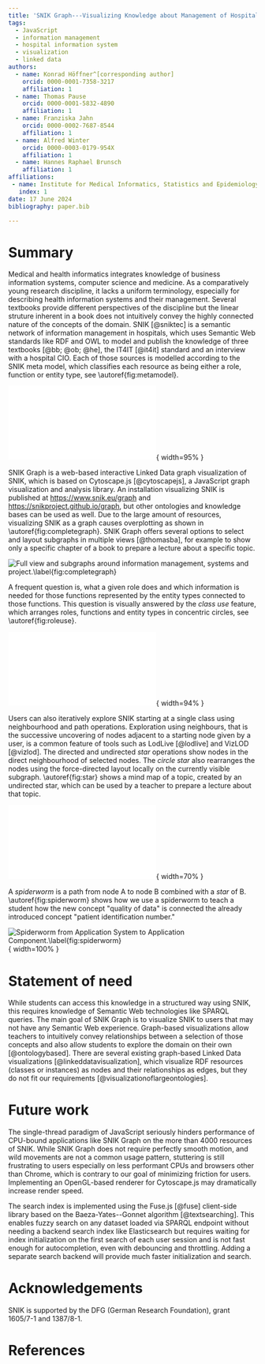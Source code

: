 ```yaml
---
title: 'SNIK Graph---Visualizing Knowledge about Management of Hospital Information Systems'
tags:
  - JavaScript
  - information management
  - hospital information system
  - visualization
  - linked data
authors:
  - name: Konrad Höffner^[corresponding author]
    orcid: 0000-0001-7358-3217
    affiliation: 1
  - name: Thomas Pause
    orcid: 0000-0001-5832-4890
    affiliation: 1
  - name: Franziska Jahn
    orcid: 0000-0002-7687-8544
    affiliation: 1
  - name: Alfred Winter
    orcid: 0000-0003-0179-954X
    affiliation: 1
  - name: Hannes Raphael Brunsch 
    affiliation: 1
affiliations:
 - name: Institute for Medical Informatics, Statistics and Epidemiology, Medical Faculty, Leipzig University
   index: 1
date: 17 June 2024
bibliography: paper.bib

---
```


# Summary
Medical and health informatics integrates knowledge of business information systems, computer science and medicine.
As a comparatively young research discipline, it lacks a uniform terminology, especially for describing health information systems and their management.
Several textbooks provide different perspectives of the discipline but the linear struture inherent in a book does not intuitively convey the highly connected nature of the concepts of the domain.
SNIK [@sniktec] is a semantic network of information management in hospitals, which uses Semantic Web standards like RDF and OWL to model and publish the knowledge of three textbooks [@bb; @ob; @he], the IT4IT [@it4it] standard and an interview with a hospital CIO.
Each of those sources is modelled according to the SNIK meta model,  which classifies each resource as being either a role, function or entity type, see \autoref{fig:metamodel}.

![The SNIK Meta Model.\label{fig:metamodel}](img/metamodel.pdf){ width=95% }

SNIK Graph is a web-based interactive Linked Data graph visualization of SNIK, which is based on Cytoscape.js [@cytoscapejs], a JavaScript graph visualization and analysis library.
An installation visualizing SNIK is published at <https://www.snik.eu/graph> and <https://snikproject.github.io/graph>, but other ontologies and knowledge bases can be used as well.
Due to the large amount of resources, visualizing SNIK as a graph causes overplotting as shown in \autoref{fig:completegraph}.
SNIK Graph offers several options to select and layout subgraphs in multiple views [@thomasba], for example to show only a specific chapter of a book to prepare a lecture about a specific topic.

![Full view and subgraphs around *information management*, *systems* and *project*.\label{fig:completegraph}](img/graph.png)

A frequent question is, what a given role does and which information is needed for those functions represented by the entity types connected to those functions.
This question is visually answered by the *class use* feature, which arranges roles, functions and entity types in concentric circles, see \autoref{fig:roleuse}.

![*Class use* of the Chief Information Officer. Entity types omitted for brevity.\label{fig:roleuse}](img/roleuse-inner-dark.pdf){ width=94% }

Users can also iteratively explore SNIK starting at a single class using neighbourhood and path operations.
Exploration using neighbours, that is the successive uncovering of nodes adjacent to a starting node given by a user, is a common feature of tools such as LodLive [@lodlive] and VizLOD [@vizlod].
The directed and undirected *star* operations show nodes in the direct neighbourhood of selected nodes.
The *circle star* also rearranges the nodes using the force-directed layout locally on the currently visible subgraph.
\autoref{fig:star} shows a mind map of a topic, created by an undirected star, which can be used by a teacher to prepare a lecture about that topic.

![*Star* of the 3LGM²-S model for service oriented communication.\label{fig:star}](img/star-dark.pdf){ width=70% }

A *spiderworm* is a path from node A to node B combined with a *star* of B.
\autoref{fig:spiderworm} shows how we use a spiderworm to teach a student how the new concept "quality of data" is connected the already introduced concept "patient identification number."

![*Spiderworm* from *Application System* to *Application Component*.\label{fig:spiderworm}](img/spiderworm-crop.png){ width=100% }

# Statement of need
While students can access this knowledge in a structured way using SNIK, this requires knowledge of Semantic Web technologies like SPARQL queries.
The main goal of SNIK Graph is to visualize SNIK to users that may not have any Semantic Web experience.
Graph-based visualizations allow teachers to intuitively convey relationships between a selection of those concepts and also allow students to explore the domain on their own [@ontologybased].
There are several existing graph-based Linked Data visualizations [@linkeddatavisualization], which visualize RDF resources (classes or instances) as nodes and their relationships as edges, but they do not fit our requirements [@visualizationoflargeontologies].

# Future work
The single-thread paradigm of JavaScript seriously hinders performance of CPU-bound applications like SNIK Graph on the more than 4000 resources of SNIK.
While SNIK Graph does not require perfectly smooth motion, and wild movements are not a common usage pattern, stuttering is still frustrating to users especially on less performant CPUs and browsers other than Chrome, which is contrary to our goal of minimizing friction for users. 
Implementing an OpenGL-based renderer for Cytoscape.js may dramatically increase render speed.

The search index is implemented using the Fuse.js [@fuse] client-side library based on the Baeza-Yates--Gonnet algorithm [@textsearching].
This enables fuzzy search on any dataset loaded via SPARQL endpoint without needing a backend search index like Elasticsearch but requires waiting for index initialization on the first search of each user session and is not fast enough for autocompletion, even with debouncing and throttling.
Adding a separate search backend will provide much faster initialization and search.

# Acknowledgements
SNIK is supported by the DFG (German Research Foundation), grant 1605/7-1 and 1387/8-1.

# References
